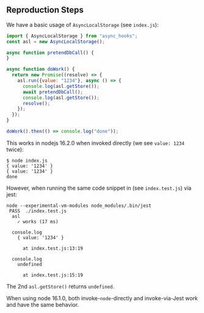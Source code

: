 
## Reproduction Steps

We have a basic usage of `AsyncLocalStorage` (see `index.js`):

```javascript
import { AsyncLocalStorage } from "async_hooks";
const asl = new AsyncLocalStorage();

async function pretendDbCall() {
}

async function doWork() {
  return new Promise((resolve) => {
    asl.run({value: "1234"}, async () => {
      console.log(asl.getStore());
      await pretendDbCall();
      console.log(asl.getStore());
      resolve();
    });
  });
}

doWork().then(() => console.log("done"));
```

This works in nodejs 16.2.0 when invoked directly (we see `value: 1234` twice):

```
$ node index.js
{ value: '1234' }
{ value: '1234' }
done
```

However, when running the same code snippet in (see `index.test.js`) via jest:

```
node --experimental-vm-modules node_modules/.bin/jest
 PASS  ./index.test.js
  asl
    ✓ works (17 ms)

  console.log
    { value: '1234' }

      at index.test.js:13:19

  console.log
    undefined

      at index.test.js:15:19
```


The 2nd `asl.getStore()` returns `undefined`.

When using node 16.1.0, both invoke-`node`-directly and invoke-via-Jest work and have the same behavior.



